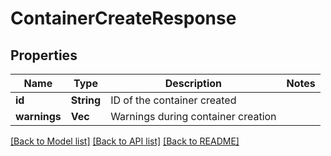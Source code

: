 # ContainerCreateResponse

## Properties

Name | Type | Description | Notes
------------ | ------------- | ------------- | -------------
**id** | **String** | ID of the container created | 
**warnings** | **Vec<String>** | Warnings during container creation | 

[[Back to Model list]](../README.md#documentation-for-models) [[Back to API list]](../README.md#documentation-for-api-endpoints) [[Back to README]](../README.md)


